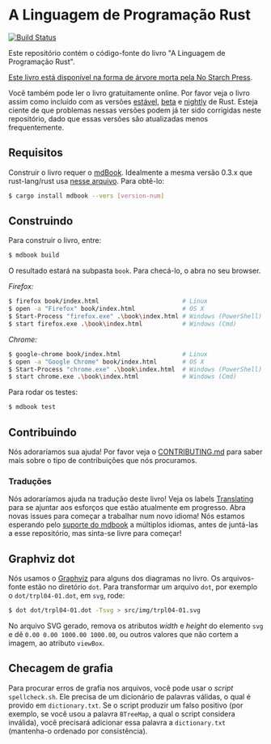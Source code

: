 # A Linguagem de Programação Rust

<!-- [![Build Status](https://travis-ci.com/rust-lang/book.svg?branch=master)](https://travis-ci.com/rust-lang/book)

This repository contains the source of "The Rust Programming Language" book. -->

[![Build Status](https://travis-ci.com/rust-lang/book.svg?branch=master)](https://travis-ci.com/rust-lang/book)

Este repositório contém o código-fonte do livro "A Linguagem de Programação Rust".

<!-- [The book is available in dead-tree form from No Starch Press][nostarch]

[nostarch]: https://nostarch.com/rust

You can also read the book for free online. Please see the book as shipped with
the latest [stable], [beta], or [nightly] Rust releases. Be aware that issues
in those versions may have been fixed in this repository already, as those
releases are updated less frequently.

[stable]: https://doc.rust-lang.org/stable/book/
[beta]: https://doc.rust-lang.org/beta/book/
[nightly]: https://doc.rust-lang.org/nightly/book/ -->

[Este livro está disponível na forma de árvore morta pela No Starch Press][nostarch].

[nostarch]: https://nostarch.com/rust

Você também pode ler o livro gratuitamente online. Por favor veja o livro assim como incluído com as versões [estável][stable], [beta] e [nightly] de Rust. Esteja ciente de que problemas nessas versões podem já ter sido corrigidas neste repositório, dado que essas versões são atualizadas menos frequentemente.

[stable]: https://doc.rust-lang.org/stable/book/
[beta]: https://doc.rust-lang.org/beta/book/
[nightly]: https://doc.rust-lang.org/nightly/book/

<!-- ## Requirements

Building the book requires [mdBook], ideally the same 0.3.x version that
rust-lang/rust uses in [this file][rust-mdbook]. To get it:

[mdbook]: https://github.com/rust-lang-nursery/mdBook
[rust-mdbook]: https://github.com/rust-lang/rust/blob/master/src/tools/rustbook/Cargo.toml

```bash
$ cargo install mdbook --vers [version-num]
``` -->

## Requisitos

Construir o livro requer o [mdBook]. Idealmente a mesma versão 0.3.x que rust-lang/rust usa [nesse arquivo][rust-mdbook]. Para obtê-lo:

[mdbook]: https://github.com/rust-lang-nursery/mdBook
[rust-mdbook]: https://github.com/rust-lang/rust/blob/master/src/tools/rustbook/Cargo.toml

```bash
$ cargo install mdbook --vers [version-num]
```

<!-- ## Building

To build the book, type:

```bash
$ mdbook build
```

The output will be in the `book` subdirectory. To check it out, open it in
your web browser.

_Firefox:_

```bash
$ firefox book/index.html                       # Linux
$ open -a "Firefox" book/index.html             # OS X
$ Start-Process "firefox.exe" .\book\index.html # Windows (PowerShell)
$ start firefox.exe .\book\index.html           # Windows (Cmd)
```

_Chrome:_

```bash
$ google-chrome book/index.html                 # Linux
$ open -a "Google Chrome" book/index.html       # OS X
$ Start-Process "chrome.exe" .\book\index.html  # Windows (PowerShell)
$ start chrome.exe .\book\index.html            # Windows (Cmd)
```

To run the tests:

```bash
$ mdbook test
``` -->

## Construindo

Para construir o livro, entre:

```bash
$ mdbook build
```

O resultado estará na subpasta `book`. Para checá-lo, o abra no seu browser.

_Firefox:_

```bash
$ firefox book/index.html                       # Linux
$ open -a "Firefox" book/index.html             # OS X
$ Start-Process "firefox.exe" .\book\index.html # Windows (PowerShell)
$ start firefox.exe .\book\index.html           # Windows (Cmd)
```

_Chrome:_

```bash
$ google-chrome book/index.html                 # Linux
$ open -a "Google Chrome" book/index.html       # OS X
$ Start-Process "chrome.exe" .\book\index.html  # Windows (PowerShell)
$ start chrome.exe .\book\index.html            # Windows (Cmd)
```

Para rodar os testes:

```bash
$ mdbook test
```

<!-- ## Contributing

We'd love your help! Please see [CONTRIBUTING.md][contrib] to learn about the
kinds of contributions we're looking for.

[contrib]: https://github.com/rust-lang/book/blob/master/CONTRIBUTING.md -->

## Contribuindo

Nós adoraríamos sua ajuda! Por favor veja o [CONTRIBUTING.md][contrib] para saber mais sobre o tipo de contribuições que nós procuramos.

[contrib]: https://github.com/rust-br/rust-book-pt-br/blob/master/CONTRIBUTING.md

<!-- ### Translations

We'd love help translating the book! See the [Translations] label to join in
efforts that are currently in progress. Open a new issue to start working on
a new language! We're waiting on [mdbook support] for multiple languages
before we merge any in, but feel free to start!

[translations]: https://github.com/rust-lang/book/issues?q=is%3Aopen+is%3Aissue+label%3ATranslations
[mdbook support]: https://github.com/rust-lang-nursery/mdBook/issues/5 -->

### Traduções

Nós adoraríamos ajuda na tradução deste livro! Veja os labels [Translating][translations] para se ajuntar aos esforços que estão atualmente em progresso. Abra novas issues para começar a trabalhar num novo idioma! Nós estamos esperando pelo [suporte do mdbook][mdbook support] a múltiplos idiomas, antes de juntá-las a esse repositório, mas sinta-se livre para começar!

[translations]: https://github.com/rust-lang/book/issues?q=is%3Aopen+is%3Aissue+label%3ATranslations
[mdbook support]: https://github.com/rust-lang-nursery/mdBook/issues/5

<!-- ## Graphviz dot

We're using [Graphviz](http://graphviz.org/) for some of the diagrams in the
book. The source for those files live in the `dot` directory. To turn a `dot`
file, for example, `dot/trpl04-01.dot` into an `svg`, run:

```bash
$ dot dot/trpl04-01.dot -Tsvg > src/img/trpl04-01.svg
```

In the generated SVG, remove the width and the height attributes from the `svg`
element and set the `viewBox` attribute to `0.00 0.00 1000.00 1000.00` or other
values that don't cut off the image. -->

## Graphviz dot

Nós usamos o [Graphviz](http://graphviz.org/) para alguns dos diagramas no livro. Os arquivos-fonte estão no diretório `dot`. Para transformar um arquivo `dot`, por exemplo o `dot/trpl04-01.dot`, em `svg`, rode:

```bash
$ dot dot/trpl04-01.dot -Tsvg > src/img/trpl04-01.svg
```

No arquivo SVG gerado, remova os atributos _width_ e _height_ do elemento `svg` e dê `0.00 0.00 1000.00 1000.00`, ou outros valores que não cortem a imagem, ao atributo `viewBox`.

<!-- ## Spellchecking

To scan source files for spelling errors, you can use the `spellcheck.sh`
script. It needs a dictionary of valid words, which is provided in
`dictionary.txt`. If the script produces a false positive (say, you used word
`BTreeMap` which the script considers invalid), you need to add this word to
`dictionary.txt` (keep the sorted order for consistency). -->

## Checagem de grafia

Para procurar erros de grafia nos arquivos, você pode usar o _script_ `spellcheck.sh`. Ele precisa de um dicionário de palavras válidas, o qual é provido em `dictionary.txt`. Se o script produzir um falso positivo (por exemplo, se você usou a palavra `BTreeMap`, a qual o script considera inválida), você precisará adicionar essa palavra a `dictionary.txt` (mantenha-o ordenado por consistência).
